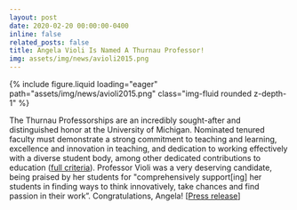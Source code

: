 ```yaml
---
layout: post
date: 2020-02-20 00:00:00-0400
inline: false
related_posts: false
title: Angela Violi Is Named A Thurnau Professor!
img: assets/img/news/avioli2015.png
---
```


<div class="row mt-4 justify-content-center">
    <div class="col-sm-12 col-md-6">
        {% include figure.liquid loading="eager" path="assets/img/news/avioli2015.png" class="img-fluid rounded z-depth-1" %}
    </div>
</div>

The Thurnau Professorships are an incredibly sought-after and distinguished honor at the University of Michigan. Nominated tenured faculty must demonstrate a strong commitment to teaching and learning, excellence and innovation in teaching, and dedication to working effectively with a diverse student body, among other dedicated contributions to education ([full criteria](https://www.provost.umich.edu/programs/thurnau/thurnau_guidelines.html)). Professor Violi was a very deserving candidate, being praised by her students for "comprehensively support[ing] her students in finding ways to think innovatively, take chances and find passion in their work”. Congratulations, Angela!
[[Press release](https://record.umich.edu/articles/regents-approve-five-2020-arthur-f-thurnau-professors/)]
